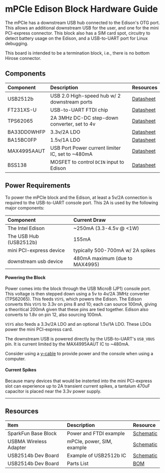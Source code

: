 mPCIe Edison Block Hardware Guide
=================================

The mPCIe has a downstream USB hub connected to the Edison's OTG port. This allows an additional downstream USB for the user, and one for the mini PCI-express connector. This block also has a SIM card spot, circuitry to detect battery usage on the Edison, and a USB-to-UART port for Linux debugging.

This board is intended to be a termination block, i.e., there is no bottom Hirose connector.

## Components ##

| Component 		| Description										| Resources                                                                                                  |
| :-----------------|:--------------------------------------------------| -----------------------------------------------------------------------------------------------------------|
| USB2512b 			| USB 2.0 High-speed hub w/ 2 downstream ports 		| [Datasheet](http://ww1.microchip.com/downloads/en/DeviceDoc/00001692.pdf)
| FT231XS-U 		| USB-to-UART FTDI chip								| [Datasheet](http://www.ftdichip.com/Support/Documents/DataSheets/ICs/DS_FT231X.pdf)
| TPS62065 			| 2A 3MHz DC-DC step-down converter, set to 4v		| [Datasheet](http://www.ti.com/lit/ds/symlink/tps62065.pdf)
| BA33DD0WHFP 		| 3.3v/2A LDO 										| [Datasheet](http://rohmfs.rohm.com/en/products/databook/datasheet/ic/power/linear_regulator/baxxdd0-e.pdf)
| BA15BC0FP 		| 1.5v/1A LDO 										| [Datasheet](http://www.mouser.com/ds/2/348/baxxbc0fp-e-209385.pdf)
| MAX4995AAUT 		| USB Port Power current limiter IC, set to ~480mA  | [Datasheet](http://datasheets.maximintegrated.com/en/ds/MAX4995A-MAX4995C.pdf)
| BSS138 			| MOSFET to control `DCIN` input to Edison			| [Datasheet](https://www.fairchildsemi.com/datasheets/BS/BSS138.pdf)

## Power Requirements ##

To power the mPCIe block and the Edison, at least a 5v/2A connection is required to the USB-to-UART console port. This 2A is used by the following major components:

| Component                | Current Draw                    |
| :----------------------- |:--------------------------------|
| The Intel Edison         | ~250mA (3.3-4.5v @ <1W)         |
| The USB Hub (USB2512b)   | 155mA					         |
| mini PCI-express device  | typically 500-700mA w/ 2A spikes|
| downstream usb device    | 480mA maximum (due to MAX4995)  |

#### Powering the Block ####

Power comes into the block through the USB MicroB (JP1) console port. This voltage is then stepped down using a 5v to 4v/2A 3MHz converter (TPS62065). This feeds `VSYS`, which powers the Edison. The Edison converts this `VSYS` to 3.3v on pins 8 and 10; each can source 100mA, giving a theoritical 200mA given that these pins are tied together. Edison also converts to 1.8v on pin 12, also sourcing 100mA.

`VSYS` also feeds a 3.3v/2A LDO and an optional 1.5v/1A LDO. These LDOs power the mini PCI-express card.

The downstream USB is powered directly by the USB-to-UART's `USB_VBUS` pin. It is current limited by the MAX4995AAUT IC to ~480mA.

Consider using a [y-cable](http://www.amazon.com/StarTech-3-Feet-Cable-External-Drive/dp/B0047AALS0) to provide power and the console when using a computer.

#### Current Spikes ####

Because many devices that would be insterted into the mini PCI-express slot can experience up to 2A transient current spikes, a tantalum 470uF capacitor is placed near the 3.3v power supply.

---------------------------------------

## Resources ##

| Item                     | Description                     | Resource
| :----------------------- |:--------------------------------|:--------------------------
| SparkFun Base Block      | Power and FTDI example          | [Schematic](https://cdn.sparkfun.com/datasheets/Dev/Edison/Base_Block.pdf)
| USBMA Wireless Adapter   | mPCIe, power, SIM, example		 | [Schematic](http://www.hwtools.net/PDF/USBMA_ver1.2f_schematic.pdf)
| USB2514b Dev Board       | Example of USB2512b IC          | [Schematic](http://ww1.microchip.com/downloads/en/DeviceDoc/evb2514qfn48.pdf)
| USB2514b Dev Board       | Parts List                      | [BOM](http://ww1.microchip.com/downloads/en/DeviceDoc/evb2514qfn48bom.pdf)

